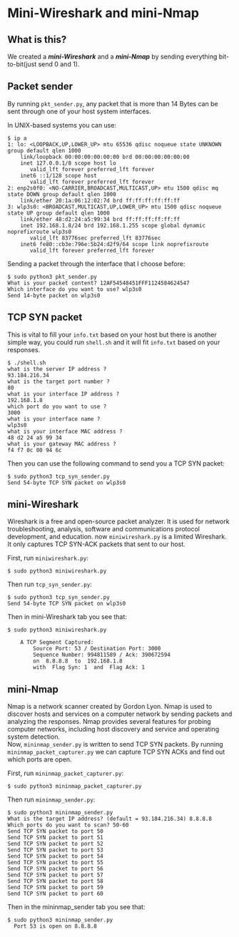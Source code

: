 # Mini-Wireshark and mini-Nmap

## What is this?

We created a **_mini-Wireshark_** and a **_mini-Nmap_** by sending everything bit-to-bit(just send 0 and 1).

## Packet sender

By running `pkt_sender.py`, any packet that is more than 14 Bytes can be sent through one of your host system interfaces.

In UNIX-based systems you can use:
```
$ ip a
1: lo: <LOOPBACK,UP,LOWER_UP> mtu 65536 qdisc noqueue state UNKNOWN group default qlen 1000
    link/loopback 00:00:00:00:00:00 brd 00:00:00:00:00:00
    inet 127.0.0.1/8 scope host lo
       valid_lft forever preferred_lft forever
    inet6 ::1/128 scope host 
       valid_lft forever preferred_lft forever
2: enp2s0f0: <NO-CARRIER,BROADCAST,MULTICAST,UP> mtu 1500 qdisc mq state DOWN group default qlen 1000
    link/ether 20:1a:06:12:02:7d brd ff:ff:ff:ff:ff:ff
3: wlp3s0: <BROADCAST,MULTICAST,UP,LOWER_UP> mtu 1500 qdisc noqueue state UP group default qlen 1000
    link/ether 48:d2:24:a5:99:34 brd ff:ff:ff:ff:ff:ff
    inet 192.168.1.8/24 brd 192.168.1.255 scope global dynamic noprefixroute wlp3s0
       valid_lft 83776sec preferred_lft 83776sec
    inet6 fe80::cb3e:796e:5b24:d2f9/64 scope link noprefixroute 
       valid_lft forever preferred_lft forever
```

Sending a packet through the interface that I choose before:

```
$ sudo python3 pkt_sender.py                                                 
What is your packet content? 12AF54548451FFF1124584624547
Which interface do you want to use? wlp3s0
Send 14-byte packet on wlp3s0
```

## TCP SYN packet

This is vital to fill your `info.txt` based on your host but there is another simple way, you could run `shell.sh` and it will fit `info.txt` based on your responses.

```
$ ./shell.sh                          
what is the server IP address ?
93.184.216.34
what is the target port number ?
80
what is your interface IP address ?
192.168.1.8
which port do you want to use ?
3000
what is your interface name ?
wlp3s0
what is your interface MAC address ?
48 d2 24 a5 99 34
what is your gateway MAC address ?
f4 f7 0c 00 94 6c
```

Then you can use the following command to send you a TCP SYN packet:
```
$ sudo python3 tcp_syn_sender.py                                                       
Send 54-byte TCP SYN packet on wlp3s0
```

## mini-Wireshark

Wireshark is a free and open-source packet analyzer. It is used for network troubleshooting, analysis, software and communications protocol development, and education. 
now `miniwireshark.py` is a limited Wireshark. It only captures TCP SYN-ACK packets that sent to our host.

First, run `miniwireshark.py`:
```
$ sudo python3 miniwireshark.py
```

Then run `tcp_syn_sender.py`:
```
$ sudo python3 tcp_syn_sender.py
Send 54-byte TCP SYN packet on wlp3s0
```
Then in mini-Wireshark tab you see that:
```
$ sudo python3 miniwireshark.py                                               

	A TCP Segment Captured:
		Source Port: 53 / Destination Port: 3000
		Sequence Number: 994811589 / Ack: 390672594
		on  8.8.8.8  to  192.168.1.8
		with  Flag Syn: 1  and  Flag Ack: 1
```

## mini-Nmap

Nmap is a network scanner created by Gordon Lyon. Nmap is used to discover hosts and services on a computer network by sending packets and analyzing the responses. Nmap provides several features for probing computer networks, including host discovery and service and operating system detection.  
Now, `mininmap_sender.py` is written to send TCP SYN packets. By running `mininmap_packet_capturer.py` we can capture TCP SYN ACKs and find out which ports are open.

First, run `mininmap_packet_capturer.py`:
```
$ sudo python3 mininmap_packet_capturer.py
```
Then run `mininmap_sender.py`:
```
$ sudo python3 mininmap_sender.py
What is the target IP address? (default = 93.184.216.34) 8.8.8.8
Which ports do you want to scan? 50-60
Send TCP SYN packet to port 50
Send TCP SYN packet to port 51
Send TCP SYN packet to port 52
Send TCP SYN packet to port 53
Send TCP SYN packet to port 54
Send TCP SYN packet to port 55
Send TCP SYN packet to port 56
Send TCP SYN packet to port 57
Send TCP SYN packet to port 58
Send TCP SYN packet to port 59
Send TCP SYN packet to port 60

```

Then in the mininmap_sender tab you see that:

```
$ sudo python3 mininmap_sender.py
  Port 53 is open on 8.8.8.8
```
